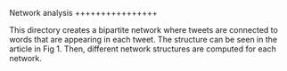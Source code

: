 Network analysis
++++++++++++++++

This directory creates a bipartite network where tweets are connected to words that are appearing in each tweet.
The structure can be seen in the article in Fig 1. 
Then, different network structures are computed for each network.


